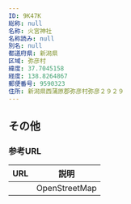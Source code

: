 ```yaml
---
ID: 9K47K
総称: null
名称: 火宮神社
名称読み: null
別名: null
都道府県: 新潟県
区域: 弥彦村
緯度: 37.7045158
経度: 138.8264867
郵便番号: 9590323
住所: 新潟県西蒲原郡弥彦村弥彦２９２９
---
```


## その他

### 参考URL

| URL | 説明          |
| --- | ------------- |
|     | OpenStreetMap |
